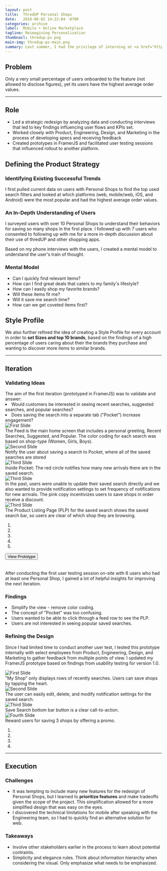 ```yaml
---
layout: post
title:  ThredUP Personal Shops
date:   2016-06-02 14:22:04 -0700
categories: archive
label:  Mobile • Online Marketplace
tagline: Reimagining Personalization
thumbnail: thredup-ps.png
main-img: thredup-ps-main.png
summary: Last summer, I had the privilege of interning at <a href="http://thredup.com" target="_blank">ThredUP</a>, the world's largest online fashion resale shop for women and children, with the Product team. My role was a mix of Product Management and Product Design, which allowed me to learn  the process of making design decisions with the end goal of increasing onboarding conversion rates. My main project for the summer was redesigning Personal Shops, a personalization feature that saves product filters, so that it can provide suggestions based on their top brands.
---
```

<section class="project-body">
  <h2>Problem</h2>
  <p>
  Only a very small percentage of users onboarded to the feature (not allowed to disclose figures), yet its users have the highest average order values.
  </p>
</section>
<hr>
<section class="project-body">
<h2>Role</h2>
<p>
<ul>
      <li>Led a strategic redesign by analyzing data and conducting interviews that led to key findings influencing user flows and KPIs set.</li>
      <li>Worked closely with Product, Engineering, Design, and Marketing in the process of developing specs and receiving feedback</li>
      <li>Created prototypes in FramerJS and facilitated user testing sessions that influenced rollout to another platform.</li>
</ul>
</p>
</section>
<section class="project-body">
  <h2>Defining the Product Strategy</h2>
  <h3 class="project-body">Identifying Existing Successful Trends</h3>
  <p>
      I first pulled current data on users with Personal Shops to find the top used search filters and looked at which platforms (web, mobile/web, iOS, and Android) were the most popular and had the highest average order values.
  </p>
  <h3 class="project-body">An In-Depth Understanding of Users</h3>
  <p>
     I surveyed users with over 10 Personal Shops to understand their behaviors for saving so many shops in the first place. I followed up with 7 users who consented to following up with me for a more in-depth discussion about their use of thredUP and other shopping apps.
  </p>
<p>Based on my phone interviews with the users, I created a mental model to understand the user's train of thought.
    <h3 class="project-body">Mental Model</h3>
    <ul>
      <li>Can I quickly find relevant items?</li>
      <li>How can I find great deals that caters to my family's lifestyle?</li>
      <li>How can I easily shop my favorite brands?</li>
      <li>Will these items fit me?</li>
      <li>Will it save me search time?</li>
      <li>How can we get coveted items first?</li>
    </ul>
  </p>
</section>

<section class="project-body">
<h2>Style Profile</h2>
We also further refined the idea of creating a Style Profile for every account in order to <strong>set Sizes and top 10 brands</strong>, based on the findings of a high percentage of users caring about their the brands they purchase and wanting to discover more items to similar brands.
</section>

<hr>

<section class="project-body">
  <h2>Iteration</h2>
    <h3 class="project-body">Validating Ideas</h3>
  The aim of the first iteration (prototyped in FramerJS) was to validate and answer:
  <li>Would customers be interested in seeing recent searches, suggested searches, and popular searches?</li>
  <li>Does saving the search into a separate tab ("Pocket") increase engagement?</li>
  <div id="myCarousel" class="carousel slide" data-ride="carousel">
    <!-- Carousel indicators -->
    <!-- Wrapper for carousel items -->
    <div class="carousel-inner">
        <div class="item active">
            <img src="/img/portfolio/thredup-ps/v1-home.png" alt="First Slide">
            <div class="carousel-caption active">
            The Feed is the main home screen that includes a personal greeting, Recent Searches, Suggested, and Popular. The color coding for each search was based on shop-type (Women, Girls, Boys).
            </div>
        </div>
        <div class="item">
            <img src="/img/portfolio/thredup-ps/v1-popup.png" alt="Second Slide">
            <div class="carousel-caption active">
            Notify the user about saving a search to Pocket, where all of the saved searches are stored
            </div>
        </div>
        <div class="item">
            <img src="/img/portfolio/thredup-ps/v1-pocket.png" alt="Third Slide">
            <div class="carousel-caption active">
            Inside Pocket: The red circle notifies how many new arrivals there are in the saved search.
            </div>
        </div>
        <div class="item">
            <img src="/img/portfolio/thredup-ps/v1-pocketedit.png" alt="Third Slide">
            <div class="carousel-caption active">
            In the past, users were unable to update their saved search directly and we also wanted to provide notification settings to set frequency of notifications for new arrivals. The pink copy incentivizes users to save shops in order receive a discount.
            </div>
        </div>
        <div class="item">
            <img src="/img/portfolio/thredup-ps/v1-PLP.png" alt="Third Slide">
            <div class="carousel-caption active">
            The Product Listing Page (PLP) for the saved search shows the saved search bar, so users are clear of which shop they are browsing.
            </div>
        </div>
    </div>
    <ol class="carousel-indicators">
        <li data-target="#myCarousel" data-slide-to="0" class="active"></li>
        <li data-target="#myCarousel" data-slide-to="1"></li>
        <li data-target="#myCarousel" data-slide-to="2"></li>
        <li data-target="#myCarousel" data-slide-to="3"></li>
        <li data-target="#myCarousel" data-slide-to="4"></li>
    </ol>   
    <!-- Carousel controls -->
    <a class="carousel-control left" href="#myCarousel" data-slide="prev">
        <span class="glyphicon glyphicon-chevron-left"></span>
    </a>
    <a class="carousel-control right" href="#myCarousel" data-slide="next">
        <span class="glyphicon glyphicon-chevron-right"></span>
    </a>
  </div>
  <p>
  <div class="cta">
    <a href="http://share.framerjs.com/y2r6k8czd5k7/" target="_blank"><button class="cta">View Prototype</button></a>
  </div>
  <br>
  <br>
  After conducting the first user testing session on-site with 6 users who had at least one Personal Shop, I gained a lot of helpful insights for improving the next iteration.
  <h3 class="project-body">Findings</h3>
  <p>
    <li>Simplify the view - remove color coding.</li>
    <li>The concept of "Pocket" was too confusing.</li>
    <li>Users wanted to be able to click through a feed row to see the PLP.</li>
    <li>Users are not interested in seeing popular saved searches.</li>
  </p>
  <h3 class="project-body">Refining the Design</h3>
  Since I had limited time to conduct another user test, I tested this prototype internally with select employees from Product, Engineering, Design, and Marketing to gather feedback from multiple points of view. I updated my FramerJS prototype based on findings from usability testing for version 1.0.
  <p>
  <div id="v2Carousel" class="carousel slide" data-ride="carousel">
    <!-- Carousel indicators -->
    <!-- Wrapper for carousel items -->
    <div class="carousel-inner">
        <div class="item active">
            <img src="/img/portfolio/thredup-ps/v2-home.png" class="img-responsive" alt="First Slide">
            <div class="carousel-caption active">
            "My Shop" only displays rows of recently searches. Users can save shops by tapping the heart.
            </div>
        </div>
        <div class="item">
            <img src="/img/portfolio/thredup-ps/v2-edit.png" alt="Second Slide">
            <div class="carousel-caption active">
            The user can easily edit, delete, and modify notification settings for the saved search.
            </div>
        </div>
        <div class="item">
            <img src="/img/portfolio/thredup-ps/v2-PLPsave.png" alt="Third Slide">
            <div class="carousel-caption active">
           Save Search bottom bar button is a clear call-to-action.
            </div>
        </div>
        <div class="item">
            <img src="/img/portfolio/thredup-ps/v2-promo.png" alt="Fourth Slide">
            <div class="carousel-caption active">
            Reward users for saving 3 shops by offering a promo.
            </div>
        </div>
    </div>
    <ol class="carousel-indicators">
        <li data-target="#v2Carousel" data-slide-to="0" class="active"></li>
        <li data-target="#v2Carousel" data-slide-to="1"></li>
        <li data-target="#v2Carousel" data-slide-to="2"></li>
        <li data-target="#v2Carousel" data-slide-to="3"></li>
    </ol>   
    <!-- Carousel controls -->
    <a class="carousel-control left" href="#v2Carousel" data-slide="prev">
        <span class="glyphicon glyphicon-chevron-left"></span>
    </a>
    <a class="carousel-control right" href="#v2Carousel" data-slide="next">
        <span class="glyphicon glyphicon-chevron-right"></span>
    </a>
  </div>
</section>
<hr>
<section class="project-body">
<h2>Execution</h2>
<h3 class="project-body">Challenges</h3>
<ul>
  <li>It was tempting to include many new features for the redesign of Personal Shops, but I learned to <strong>prioritize features</strong> and make tradeoffs given the scope of the project. This simplification allowed for a more simplified design that was easy on the eyes.</li>
  <li>I discovered the technical limitations for mobile after speaking with the Engineering team, so I had to quickly find an alternative solution for web.</li>
</ul>
<h3 class="project-body">Takeaways</h3>
<ul>
  <li>Involve other stakeholders earlier in the process to learn about potential contraints.</li>
  <li>Simplicity and elegance rules. Think about information hierarchy when considering the visual. Only emphasize what needs to be emphasized. </li>
</ul>
</section>
